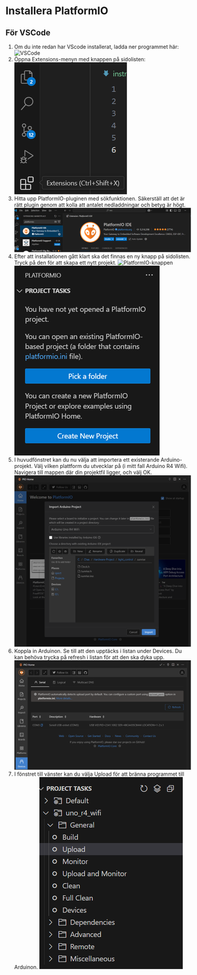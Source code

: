 # Installera PlatformIO

## För VSCode

1. Om du inte redan har VScode installerat, ladda ner programmet här: 
![VSCode](https://code.visualstudio.com/)
2. Öppna Extensions-menyn med knappen på sidolisten: 
![Extensions](./img/vscode1.png)
3. Hitta upp PlatformIO-pluginen med sökfunktionen. Säkerställ att det är rätt plugin genom att kolla att antalet nedladdningar och betyg är högt. 
![Sökresultat](./img/vscode2.png)
4. Efter att installationen gått klart ska det finnas en ny knapp på sidolisten. Tryck på den för att skapa ett nytt projekt. 
![PlatformIO-knappen](./img/vscode3.pngimg/) 
![PlatformIO-projekt](./img/vscode4.png)
5. I huvudfönstret kan du nu välja att importera ett existerande Arduino-projekt. Välj vilken plattform du utvecklar på (i mitt fall Arduino R4 Wifi). Navigera till mappen där din projektfil ligger, och välj OK. 
![Importera](./img/vscode5.png)
6. Koppla in Arduinon. Se till att den upptäcks i listan under Devices. Du kan behöva trycka på refresh i listan för att den ska dyka upp. 
![Devices](./img/vscode7.png)
6. I fönstret till vänster kan du välja Upload för att bränna programmet till Arduinon. 
![Upload](./img/vscode8.png)